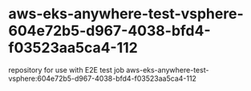 # aws-eks-anywhere-test-vsphere-604e72b5-d967-4038-bfd4-f03523aa5ca4-112
repository for use with E2E test job aws-eks-anywhere-test-vsphere:604e72b5-d967-4038-bfd4-f03523aa5ca4-112
